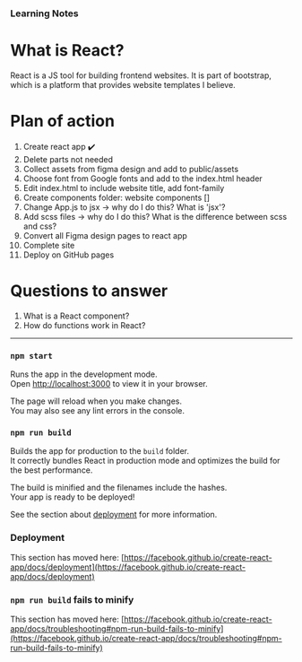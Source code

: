 ### Learning Notes

# What is React?

React is a JS tool for building frontend websites.
It is part of bootstrap, which is a platform that provides website templates I believe.

# Plan of action
1. Create react app ✔️
2. Delete parts not needed
3. Collect assets from figma design and add to public/assets
4. Choose font from Google fonts and add to the index.html header
5. Edit index.html to include website title, add font-family
6. Create components folder: website components []
7. Change App.js to jsx -> why do I do this? What is 'jsx'?
8. Add scss files -> why do I do this? What is the difference between scss and css?
9. Convert all Figma design pages to react app
10. Complete site
11. Deploy on GitHub pages

# Questions to answer
1. What is a React component?
2. How do functions work in React?

---------------------------------------

### `npm start`

Runs the app in the development mode.\
Open [http://localhost:3000](http://localhost:3000) to view it in your browser.

The page will reload when you make changes.\
You may also see any lint errors in the console.

### `npm run build`

Builds the app for production to the `build` folder.\
It correctly bundles React in production mode and optimizes the build for the best performance.

The build is minified and the filenames include the hashes.\
Your app is ready to be deployed!

See the section about [deployment](https://facebook.github.io/create-react-app/docs/deployment) for more information.

### Deployment

This section has moved here: [https://facebook.github.io/create-react-app/docs/deployment](https://facebook.github.io/create-react-app/docs/deployment)

### `npm run build` fails to minify

This section has moved here: [https://facebook.github.io/create-react-app/docs/troubleshooting#npm-run-build-fails-to-minify](https://facebook.github.io/create-react-app/docs/troubleshooting#npm-run-build-fails-to-minify)
